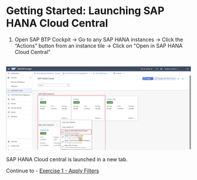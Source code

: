 # Getting Started: Launching SAP HANA Cloud Central

1. Open SAP BTP Cockpit -> Go to any SAP HANA instances -> Click the “Actions” button from an instance tile -> Click on "Open in SAP HANA Cloud Central"

<br>![](/exercises/ex0/images/001_new.png)


SAP HANA Cloud central is launched in a new tab.

Continue to - [Exercise 1 - Apply Filters](../ex1/README.md)
